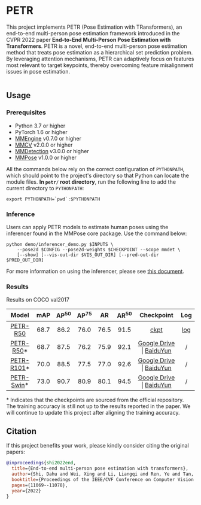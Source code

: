 # PETR

This project implements PETR (Pose Estimation with TRansformers), an end-to-end multi-person pose estimation framework introduced in the CVPR 2022 paper **End-to-End Multi-Person Pose Estimation with Transformers**. PETR is a novel, end-to-end multi-person pose estimation method that treats pose estimation as a hierarchical set prediction problem. By leveraging attention mechanisms, PETR can adaptively focus on features most relevant to target keypoints, thereby overcoming feature misalignment issues in pose estimation.

<img src="https://github.com/open-mmlab/mmpose/assets/26127467/ec7eb99d-8b8b-4c0d-9714-0ccd33a4f054" alt><br>

## Usage

### Prerequisites

- Python 3.7 or higher
- PyTorch 1.6 or higher
- [MMEngine](https://github.com/open-mmlab/mmengine) v0.7.0 or higher
- [MMCV](https://github.com/open-mmlab/mmcv) v2.0.0 or higher
- [MMDetection](https://github.com/open-mmlab/mmdetection) v3.0.0 or higher
- [MMPose](https://github.com/open-mmlab/mmpose) v1.0.0 or higher

All the commands below rely on the correct configuration of `PYTHONPATH`, which should point to the project's directory so that Python can locate the module files. **In `petr/` root directory**, run the following line to add the current directory to `PYTHONPATH`:

```shell
export PYTHONPATH=`pwd`:$PYTHONPATH
```

### Inference

Users can apply PETR models to estimate human poses using the inferencer found in the MMPose core package. Use the command below:

```shell
python demo/inferencer_demo.py $INPUTS \
    --pose2d $CONFIG --pose2d-weights $CHECKPOINT --scope mmdet \
    [--show] [--vis-out-dir $VIS_OUT_DIR] [--pred-out-dir $PRED_OUT_DIR]
```

For more information on using the inferencer, please see [this document](https://mmpose.readthedocs.io/en/latest/user_guides/inference.html#out-of-the-box-inferencer).

### Results

Results on COCO val2017

|                      Model                       | mAP  | AP<sup>50</sup> | AP<sup>75</sup> |  AR  | AR<sup>50</sup> |                      Checkpoint                       |                      Log                       |
| :----------------------------------------------: | :--: | :-------------: | :-------------: | :--: | :-------------: | :---------------------------------------------------: | :--------------------------------------------: |
| [PETR-R50](/configs/petr_r50_8xb3-100e_coco.py)  | 68.7 |      86.2       |      76.0       | 76.5 |      91.5       | [ckpt](https://download.openmmlab.com/mmpose/v1/projects/petr/petr_r50_8xb3-100e_coco-520803d9_20230613.pth) | [log](https://download.openmmlab.com/mmpose/v1/projects/petr/petr_r50_8xb3-100e_coco-20230613.json) |
| [PETR-R50](/configs/petr_r50_8xb4-100e_coco.py)\* | 68.7 |      87.5       |      76.2       | 75.9 |      92.1       | [Google Drive](https://drive.google.com/file/d/1HcwraqWdZ3CaGMQOJHY8exNem7UnFkfS/view?usp=sharing) \| [BaiduYun](https://pan.baidu.com/s/1C0HbQWV7K-GHQE7q34nUZw?pwd=u798) |                       /                        |
| [PETR-R101](/configs/petr_r101_8xb4-100e_coco.py)\* | 70.0 |      88.5       |      77.5       | 77.0 |      92.6       | [Google Drive](https://drive.google.com/file/d/1O261Jrt4JRGlIKTmLtPy3AUruwX1hsDf/view?usp=sharing) \| [BaiduYun](https://pan.baidu.com/s/1D5wqNP53KNOKKE5NnO2Dnw?pwd=keyn) |                       /                        |
| [PETR-Swin](/configs/petr_swin-l_8xb2-100e_coco.py)\* | 73.0 |      90.7       |      80.9       | 80.1 |      94.5       | [Google Drive](https://drive.google.com/file/d/1ujL0Gm5tPjweT0-gdDGkTc7xXrEt6gBP/view?usp=sharing) \| [BaiduYun](https://pan.baidu.com/s/1X5Cdq75GosRCKqbHZTSpJQ?pwd=t9ea) |                       /                        |

\* Indicates that the checkpoints are sourced from the official repository. The training accuracy is still not up to the results reported in the paper. We will continue to update this project after aligning the training accuracy.

## Citation

If this project benefits your work, please kindly consider citing the original papers:

```bibtex
@inproceedings{shi2022end,
  title={End-to-end multi-person pose estimation with transformers},
  author={Shi, Dahu and Wei, Xing and Li, Liangqi and Ren, Ye and Tan, Wenming},
  booktitle={Proceedings of the IEEE/CVF Conference on Computer Vision and Pattern Recognition},
  pages={11069--11078},
  year={2022}
}
```
